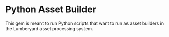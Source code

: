 # Python Asset Builder

This gem is meant to run Python scripts that want to run as asset builders in the Lumberyard asset processing system.

